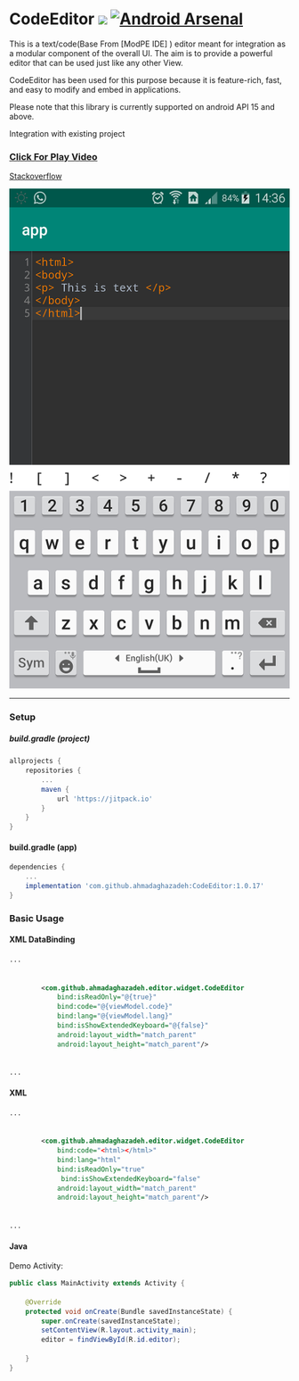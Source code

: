 # CodeEditor   [![](https://jitpack.io/v/ahmadaghazadeh/CodeEditor.svg)](https://jitpack.io/#ahmadaghazadeh/CodeEditor) [![Android Arsenal](https://img.shields.io/badge/Android%20Arsenal-CodeEditor-brightgreen.svg?style=flat)](https://android-arsenal.com/details/1/7185)

This is a text/code(Base From [ModPE IDE] ) editor meant for integration as a modular component of the overall UI.
The aim is to provide a powerful editor that can be used just like any other View.

CodeEditor has been used for this purpose because it is feature-rich, fast, and easy to modify and embed in applications.


Please note that this library is currently supported on android API 15 and above.

Integration with existing project

### [Click For Play Video](https://youtu.be/lq-P1qwgU1Q)

[Stackoverflow](https://stackoverflow.com/a/52641368/1770868)

<div align="center">
  <a href="https://youtu.be/lq-P1qwgU1Q"><img src="media/screenshot.png" alt="Play Video"></a>
</div>

---

### Setup

##### build.gradle (project)
```groovy
allprojects {
    repositories {
        ...
        maven {
            url 'https://jitpack.io'
        }
    }
}
```

#### build.gradle (app)
```groovy
dependencies {
    ...
    implementation 'com.github.ahmadaghazadeh:CodeEditor:1.0.17'
}
```

### Basic Usage
#### XML DataBinding
```xml
...


        <com.github.ahmadaghazadeh.editor.widget.CodeEditor
            bind:isReadOnly="@{true}"
            bind:code="@{viewModel.code}"
            bind:lang="@{viewModel.lang}"
            bind:isShowExtendedKeyboard="@{false}"
            android:layout_width="match_parent"
            android:layout_height="match_parent"/>


...
```

#### XML
```xml
...


        <com.github.ahmadaghazadeh.editor.widget.CodeEditor
            bind:code="<html></html>"
            bind:lang="html"
            bind:isReadOnly="true"
             bind:isShowExtendedKeyboard="false"
            android:layout_width="match_parent"
            android:layout_height="match_parent"/>


...
```


#### Java
Demo Activity:
```java
public class MainActivity extends Activity {

    @Override
    protected void onCreate(Bundle savedInstanceState) {
        super.onCreate(savedInstanceState);
        setContentView(R.layout.activity_main);
        editor = findViewById(R.id.editor);
         
    }
}
```
